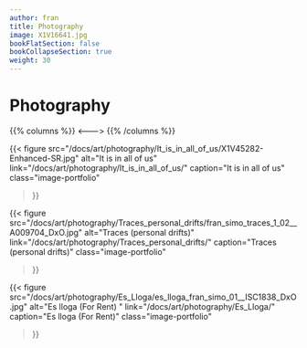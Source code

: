 ```yaml
---
author: fran
title: Photography
image: X1V16641.jpg
bookFlatSection: false
bookCollapseSection: true
weight: 30
---
```


# Photography 

{{% columns %}}
<--->
{{% /columns %}}

{{< figure
  src="/docs/art/photography/It_is_in_all_of_us/X1V45282-Enhanced-SR.jpg"
  alt="It is in all of us"
  link="/docs/art/photography/It_is_in_all_of_us/"
  caption="It is in all of us"
  class="image-portfolio"
>}}

{{< figure
  src="/docs/art/photography/Traces_personal_drifts/fran_simo_traces_1_02__A009704_DxO.jpg"
  alt="Traces (personal drifts)"
  link="/docs/art/photography/Traces_personal_drifts/"
  caption="Traces (personal drifts)"
  class="image-portfolio"
>}}

{{< figure
  src="/docs/art/photography/Es_Lloga/es_lloga_fran_simo_01__ISC1838_DxO.jpg"
  alt="Es lloga (For Rent) "
  link="/docs/art/photography/Es_Lloga/"
  caption="Es lloga (For Rent)"
  class="image-portfolio"
>}}



